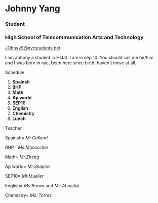 # Johnny Yang

### Student

### High School of Telecommunication Arts and Technology

[JOhnyy9@nycstudents.net](https://johnnyy5929.github.io/)

I am Johnny a student in Hstat. I am in sep 10. You should call me he/him and I was born in nyc, been here since birth, haven't move at all.

Schedule

1. **Spainsh**
2. **BHP**
3. **Math**
4. **Ap world**
5. **SEP10**
6. **English**
7. **Chemistry**
8. **Lunch**

Teacher

Spainsh= _Mr.Galland_

BHP= _Ms.Musacchio_

Math= _Mr.Zheng_

Ap world= _Mr.Shapiro_

SEP10= _Mr.Mueller_

English= _Ms.Brown_ and _Ms.Ahmetaj_

Chemistry= _Ms. Torres_

